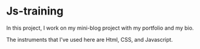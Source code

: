 # Js-training

In this project, I work on my mini-blog project with my portfolio and my bio.

The instruments that I've used here are Html, CSS, and Javascript.
